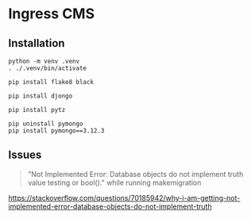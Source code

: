 # Ingress CMS

## Installation

    python -m venv .venv
    . ./.venv/bin/activate

    pip install flake8 black

    pip install djongo

    pip install pytz

    pip uninstall pymongo 
    pip install pymongo==3.12.3

## Issues

> "Not Implemented Error: Database objects do not implement truth value testing or bool()." while running makemigration

<https://stackoverflow.com/questions/70185942/why-i-am-getting-not-implemented-error-database-objects-do-not-implement-truth>
